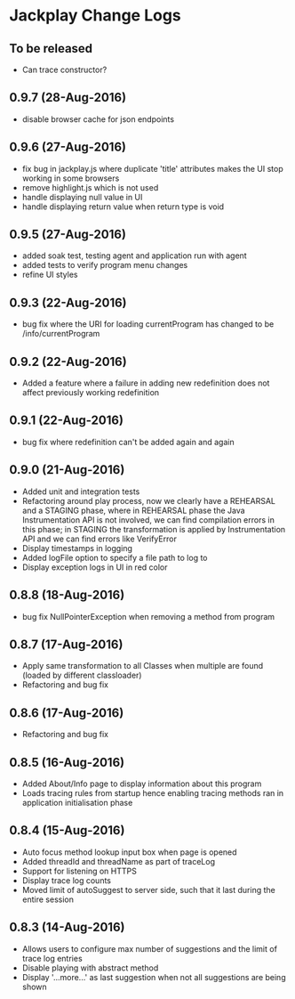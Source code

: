 # Jackplay Change Logs

## To be released
- Can trace constructor?

## 0.9.7 (28-Aug-2016)
- disable browser cache for json endpoints

## 0.9.6 (27-Aug-2016)
- fix bug in jackplay.js where duplicate 'title' attributes makes the UI stop working in some browsers
- remove highlight.js which is not used
- handle displaying null value in UI
- handle displaying return value when return type is void

## 0.9.5 (27-Aug-2016)
- added soak test, testing agent and application run with agent
- added tests to verify program menu changes
- refine UI styles

## 0.9.3 (22-Aug-2016)
- bug fix where the URI for loading currentProgram has changed to be /info/currentProgram

## 0.9.2 (22-Aug-2016)
- Added a feature where a failure in adding new redefinition does not affect previously working redefinition

## 0.9.1 (22-Aug-2016)
- bug fix where redefinition can't be added again and again

## 0.9.0 (21-Aug-2016)
- Added unit and integration tests
- Refactoring around play process, now we clearly have a REHEARSAL and a STAGING phase, where in REHEARSAL phase the Java Instrumentation API is not involved, we can find compilation errors in this phase; in STAGING the transformation is applied by Instrumentation API and we can find errors like VerifyError
- Display timestamps in logging
- Added logFile option to specify a file path to log to
- Display exception logs in UI in red color

## 0.8.8 (18-Aug-2016)
- bug fix NullPointerException when removing a method from program

## 0.8.7 (17-Aug-2016)
- Apply same transformation to all Classes when multiple are found (loaded by different classloader)
- Refactoring and bug fix

## 0.8.6 (17-Aug-2016)
- Refactoring and bug fix

## 0.8.5 (16-Aug-2016)
- Added About/Info page to display information about this program
- Loads tracing rules from startup hence enabling tracing methods ran in application initialisation phase

## 0.8.4 (15-Aug-2016)
- Auto focus method lookup input box when page is opened
- Added threadId and threadName as part of traceLog
- Support for listening on HTTPS
- Display trace log counts
- Moved limit of autoSuggest to server side, such that it last during the entire session

## 0.8.3 (14-Aug-2016)
- Allows users to configure max number of suggestions and the limit of trace log entries
- Disable playing with abstract method
- Display '...more...' as last suggestion when not all suggestions are being shown
